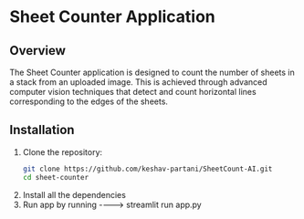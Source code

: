 # Sheet Counter Application

## Overview

The Sheet Counter application is designed to count the number of sheets in a stack from an uploaded image. This is achieved through advanced computer vision techniques that detect and count horizontal lines corresponding to the edges of the sheets.

## Installation
1. Clone the repository:
   ```sh
   git clone https://github.com/keshav-partani/SheetCount-AI.git
   cd sheet-counter
   
2. Install all the dependencies
3. Run app by running  ---->   streamlit run app.py 